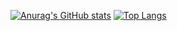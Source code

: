 [![Anurag's GitHub stats](https://github-readme-stats.vercel.app/api?username=shinaps&show_icons=true&theme=radical)](https://github.com/anuraghazra/github-readme-stats)
[![Top Langs](https://github-readme-stats.vercel.app/api/top-langs/?username=shinaps&theme=radical)](https://github.com/anuraghazra/github-readme-stats)
